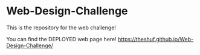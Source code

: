 # Web-Design-Challenge
This is the repository for the web challenge!

You can find the DEPLOYED web page here!
https://theshuf.github.io/Web-Design-Challenge/
